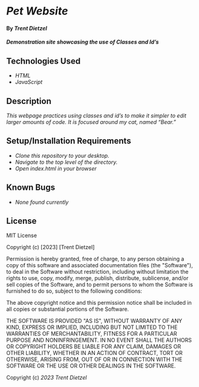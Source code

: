 # _Pet Website_

#### By _**Trent Dietzel**_

#### _Demonstration site showcasing the use of Classes and Id’s_

## Technologies Used

* _HTML_
* _JavaScript_

## Description

_This webpage practices using classes and id’s to make it simpler to edit larger amounts of code. It is focused around my cat, named “Bear.”_

## Setup/Installation Requirements

* _Clone this repository to your desktop._
* _Navigate to the top level of the directory._
* _Open index.html in your browser_

## Known Bugs

* _None found currently_

## License

MIT License

Copyright (c) [2023] [Trent Dietzel]

Permission is hereby granted, free of charge, to any person obtaining a copy
of this software and associated documentation files (the "Software"), to deal
in the Software without restriction, including without limitation the rights
to use, copy, modify, merge, publish, distribute, sublicense, and/or sell
copies of the Software, and to permit persons to whom the Software is
furnished to do so, subject to the following conditions:

The above copyright notice and this permission notice shall be included in all
copies or substantial portions of the Software.

THE SOFTWARE IS PROVIDED "AS IS", WITHOUT WARRANTY OF ANY KIND, EXPRESS OR
IMPLIED, INCLUDING BUT NOT LIMITED TO THE WARRANTIES OF MERCHANTABILITY,
FITNESS FOR A PARTICULAR PURPOSE AND NONINFRINGEMENT. IN NO EVENT SHALL THE
AUTHORS OR COPYRIGHT HOLDERS BE LIABLE FOR ANY CLAIM, DAMAGES OR OTHER
LIABILITY, WHETHER IN AN ACTION OF CONTRACT, TORT OR OTHERWISE, ARISING FROM,
OUT OF OR IN CONNECTION WITH THE SOFTWARE OR THE USE OR OTHER DEALINGS IN THE
SOFTWARE.

Copyright (c) _2023_ _Trent Dietzel_
